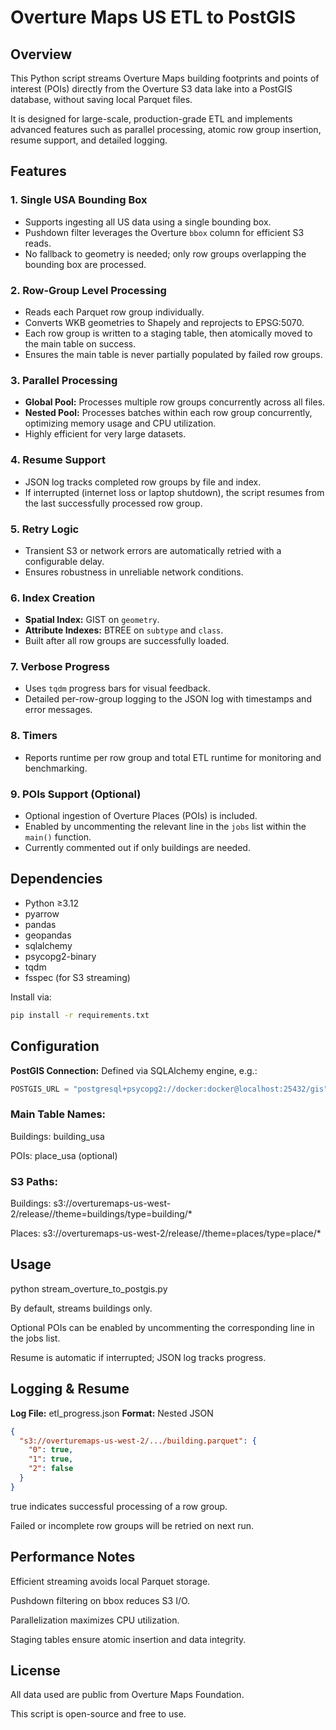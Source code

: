 # Overture Maps US ETL to PostGIS

## Overview

This Python script streams Overture Maps building footprints and points of interest (POIs) directly from the Overture S3 data lake into a PostGIS database, without saving local Parquet files.

It is designed for large-scale, production-grade ETL and implements advanced features such as parallel processing, atomic row group insertion, resume support, and detailed logging.

## Features

### 1. Single USA Bounding Box
- Supports ingesting all US data using a single bounding box.
- Pushdown filter leverages the Overture `bbox` column for efficient S3 reads.
- No fallback to geometry is needed; only row groups overlapping the bounding box are processed.

### 2. Row-Group Level Processing
- Reads each Parquet row group individually.
- Converts WKB geometries to Shapely and reprojects to EPSG:5070.
- Each row group is written to a staging table, then atomically moved to the main table on success.
- Ensures the main table is never partially populated by failed row groups.

### 3. Parallel Processing
- **Global Pool:** Processes multiple row groups concurrently across all files.
- **Nested Pool:** Processes batches within each row group concurrently, optimizing memory usage and CPU utilization.
- Highly efficient for very large datasets.

### 4. Resume Support
- JSON log tracks completed row groups by file and index.
- If interrupted (internet loss or laptop shutdown), the script resumes from the last successfully processed row group.

### 5. Retry Logic
- Transient S3 or network errors are automatically retried with a configurable delay.
- Ensures robustness in unreliable network conditions.

### 6. Index Creation
- **Spatial Index:** GIST on `geometry`.
- **Attribute Indexes:** BTREE on `subtype` and `class`.
- Built after all row groups are successfully loaded.

### 7. Verbose Progress
- Uses `tqdm` progress bars for visual feedback.
- Detailed per-row-group logging to the JSON log with timestamps and error messages.

### 8. Timers
- Reports runtime per row group and total ETL runtime for monitoring and benchmarking.

### 9. POIs Support (Optional)
- Optional ingestion of Overture Places (POIs) is included.
- Enabled by uncommenting the relevant line in the `jobs` list within the `main()` function.
- Currently commented out if only buildings are needed.

## Dependencies

- Python ≥3.12
- pyarrow
- pandas
- geopandas
- sqlalchemy
- psycopg2-binary
- tqdm
- fsspec (for S3 streaming)

Install via:

```bash
pip install -r requirements.txt
```

## Configuration

**PostGIS Connection:**
Defined via SQLAlchemy engine, e.g.:

```python 
POSTGIS_URL = "postgresql+psycopg2://docker:docker@localhost:25432/gis" 
```

### Main Table Names:

Buildings: building_usa

POIs: place_usa (optional)

### S3 Paths:

Buildings: s3://overturemaps-us-west-2/release/<version>/theme=buildings/type=building/*

Places: s3://overturemaps-us-west-2/release/<version>/theme=places/type=place/*

## Usage
python stream_overture_to_postgis.py


By default, streams buildings only.

Optional POIs can be enabled by uncommenting the corresponding line in the jobs list.

Resume is automatic if interrupted; JSON log tracks progress.

## Logging & Resume

**Log File:** etl_progress.json
**Format:** Nested JSON

```json 
{
  "s3://overturemaps-us-west-2/.../building.parquet": {
    "0": true,
    "1": true,
    "2": false
  }
} 
```



true indicates successful processing of a row group.

Failed or incomplete row groups will be retried on next run.

## Performance Notes

Efficient streaming avoids local Parquet storage.

Pushdown filtering on bbox reduces S3 I/O.

Parallelization maximizes CPU utilization.

Staging tables ensure atomic insertion and data integrity.

## License

All data used are public from Overture Maps Foundation.

This script is open-source and free to use.